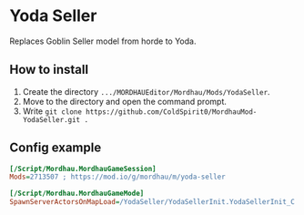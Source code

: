 # Yoda Seller

Replaces Goblin Seller model from horde to Yoda.


## How to install
1. Create the directory `.../MORDHAUEditor/Mordhau/Mods/YodaSeller`.
2. Move to the directory and open the command prompt.
3. Write `git clone https://github.com/ColdSpirit0/MordhauMod-YodaSeller.git .`


## Config example

```ini
[/Script/Mordhau.MordhauGameSession]
Mods=2713507 ; https://mod.io/g/mordhau/m/yoda-seller

[/Script/Mordhau.MordhauGameMode]
SpawnServerActorsOnMapLoad=/YodaSeller/YodaSellerInit.YodaSellerInit_C
```